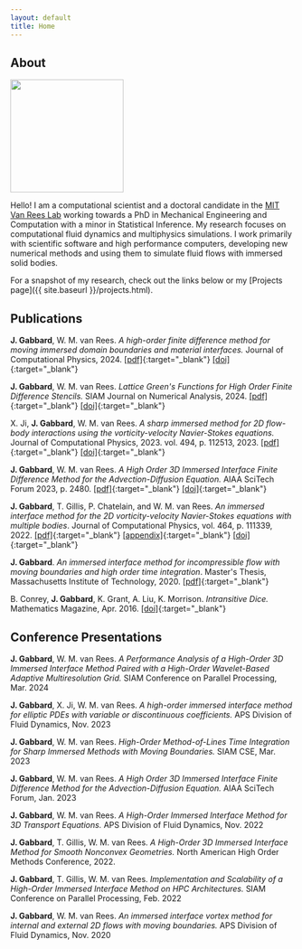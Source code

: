 ```yaml
---
layout: default
title: Home
---
```

## About
<img width="200" src="{{ site.url }}{{ site.baseurl }}/assets/JGabbard_Headshot.jpg">

Hello! I am a computational scientist and a doctoral candidate in the [MIT Van Rees Lab](https://vanreeslab.mit.edu) working towards a PhD in Mechanical Engineering and Computation with a minor in Statistical Inference. My research focuses on computational fluid dynamics and multiphysics simulations. I work primarily with scientific software and high performance computers, developing new numerical methods and using them to simulate fluid flows with immersed solid bodies. 

For a snapshot of my research, check out the links below or my [Projects page]({{ site.baseurl }}/projects.html).

## Publications
**J. Gabbard**, W. M. van Rees. *A high-order finite difference method for moving immersed domain boundaries and material interfaces.* Journal of Computational Physics, 2024.
[[pdf]](https://vanreeslab.mit.edu/wp-content/papercite-data/pdf/gabbard-2024b.pdf){:target="_blank"}
[[doi]](https://doi.org/10.1016/j.jcp.2024.112979){:target="_blank"}

**J. Gabbard**, W. M. van Rees. *Lattice Green's Functions for High Order Finite Difference Stencils.* SIAM Journal on Numerical Analysis, 2024.
[[pdf]](https://vanreeslab.mit.edu/wp-content/papercite-data/pdf/gabbard-2024.pdf){:target="_blank"}
[[doi]](https://doi.org/10.1137/23M1573872){:target="_blank"}

X. Ji, **J. Gabbard**, W. M. van Rees. *A sharp immersed method for 2D flow-body interactions using the vorticity-velocity Navier-Stokes equations.* Journal of Computational Physics, 2023. vol. 494, p. 112513, 2023.
[[pdf]](https://vanreeslab.mit.edu/wp-content/papercite-data/pdf/ji-2023.pdf){:target="_blank"}
[[doi]](https://doi.org/10.1016/j.jcp.2023.112513){:target="_blank"}

**J. Gabbard**, W. M. van Rees. *A High Order 3D Immersed Interface Finite Difference Method for the Advection-Diffusion Equation.* AIAA SciTech Forum 2023, p. 2480.
[[pdf]](https://vanreeslab.mit.edu/wp-content/papercite-data/pdf/gabbard-2023.pdf){:target="_blank"}
[[doi]](https://arc.aiaa.org/doi/pdf/10.2514/6.2023-2480){:target="_blank"}

**J. Gabbard**, T. Gillis, P. Chatelain, and W. M. van Rees. *An immersed interface method for the 2D vorticity-velocity Navier-Stokes equations with multiple bodies*. Journal of Computational Physics, vol. 464, p. 111339, 2022.
[[pdf]](https://vanreeslab.mit.edu/wp-content/papercite-data/pdf/gabbard-2022.pdf){:target="_blank"}
[[appendix]](https://vanreeslab.mit.edu/wp-content/papercite-data/suppl/gabbard-2022-SI.pdf){:target="_blank"}
[[doi]](https://doi.org/10.1016/j.jcp.2022.111339){:target="_blank"}

**J. Gabbard**. *An immersed interface method for incompressible flow with moving boundaries and high order time integration*. Master's Thesis, Massachusetts Institute of Technology, 2020.
[[pdf]](https://dspace.mit.edu/bitstream/handle/1721.1/128038/1199332983-MIT.pdf){:target="_blank"}

B. Conrey, **J. Gabbard**, K. Grant, A. Liu, K. Morrison. *Intransitive Dice.* Mathematics Magazine, Apr. 2016.
[[doi]](https://doi.org/10.4169/math.mag.89.2.133){:target="_blank"}

## Conference Presentations
**J. Gabbard**, W. M. van Rees. *A Performance Analysis of a High-Order 3D Immersed Interface Method Paired with a High-Order Wavelet-Based Adaptive Multiresolution Grid.* SIAM Conference on Parallel Processing, Mar. 2024

**J. Gabbard**, X. Ji, W. M. van Rees. *A high-order immersed interface method for elliptic PDEs with variable or discontinuous coefficients.* APS Division of Fluid Dynamics, Nov. 2023

**J. Gabbard**, W. M. van Rees. *High-Order Method-of-Lines Time Integration for Sharp Immersed Methods with Moving Boundaries.* SIAM CSE, Mar. 2023

**J. Gabbard**, W. M. van Rees. *A High Order 3D Immersed Interface Finite Difference Method for the Advection-Diffusion Equation.* AIAA SciTech Forum, Jan. 2023

**J. Gabbard**, W. M. van Rees. *A High-Order Immersed Interface Method for 3D Transport Equations.* APS Division of Fluid Dynamics, Nov. 2022

**J. Gabbard**, T. Gillis, W. M. van Rees. *A High-Order 3D Immersed Interface Method for Smooth Nonconvex Geometries.* North American High Order Methods Conference, 2022.

**J. Gabbard**, T. Gillis, W. M. van Rees. *Implementation and Scalability of a High-Order Immersed Interface Method on HPC Architectures.* SIAM Conference on Parallel Processing, Feb. 2022

**J. Gabbard**, W. M. van Rees. *An immersed interface vortex method for internal and external 2D flows with moving boundaries.* APS Division of Fluid Dynamics, Nov. 2020